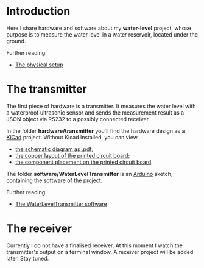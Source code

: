 # Introduction
Here I share hardware and software about my **water-level** project,
whose purpose is to measure the water level in a water reservoir,
located under the ground.

Further reading:
* [The physical setup](doc/physical.md)

# The transmitter
The first piece of hardware is a transmitter.
It measures the water level with a waterproof ultrasonic sensor and sends the measurement result as a JSON object via RS232 to a possibly connected receiver.

In the folder **hardware/transmitter** you'll find the hardware design as a [KiCad](https://www.kicad-pcb.org/) project.
Without Kicad installed, you can view
- [the schematic diagram as .pdf](../master/hardware/transmitter.pdf);
- [the copper layout of the printed circuit board](../master/hardware/transmitter_cu.pdf);
- [the component placement on the printed circuit board](../master/hardware/transmitter_silk.pdf).

The folder **software/WaterLevelTransmitter** is an [Arduino](https://www.arduino.cc/) sketch, containing the software of the project.

Further reading:
* [The WaterLevelTransmitter software](doc/water-level-transmitter-software.md)

# The receiver
Currently I do not have a finalised receiver.
At this moment I watch the transmitter's output on a terminal window.
A receiver project will be added later. Stay tuned.



